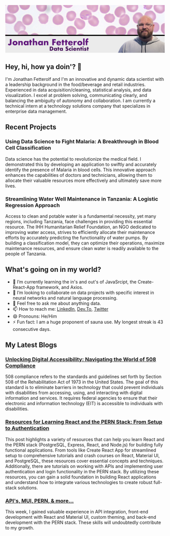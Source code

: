 ![my_title](my_title.png)

## Hey, hi, how ya doin'? 👋

I'm Jonathan Fetterolf and I'm an innovative and dynamic data scientist with a leadership background in the food/beverage and retail industries. Experienced in data acquisition/cleaning, statistical analysis, and data visualization. I excel at problem solving, communicating clearly, and balancing the ambiguity of autonomy and collaboration. I am currently a technical intern at a technology solutions company that specializes in enterprise data management. 

## Recent Projects

### Using Data Science to Fight Malaria: A Breakthrough in Blood Cell Classification
Data science has the potential to revolutionize the medical field. I demonstrated this by developing an application to swiftly and accurately identify the presence of Malaria in blood cells. This innovative approach enhances the capabilities of doctors and technicians, allowing them to allocate their valuable resources more effectively and ultimately save more lives.

### Streamlining Water Well Maintenance in Tanzania: A Logistic Regression Approach
Access to clean and potable water is a fundamental necessity, yet many regions, including Tanzania, face challenges in providing this essential resource. The IHH Humanitarian Relief Foundation, an NGO dedicated to improving water access, strives to efficiently allocate their maintenance efforts by accurately predicting the functionality of water pumps. By building a classification model, they can optimize their operations, maximize maintenance resources, and ensure clean water is readily available to the people of Tanzania.

## What's going on in my world?

- 🌱 I’m currently learning the in's and out's of JavaSrcipt, the Create-React-App framework, and Axios.
- 👯 I’m looking to collaborate on data projects with specific interest in neural networks and natural language processing. 
- 💬 Feel free to ask me about anything data.
- 📫 How to reach me: [LinkedIn](https://www.linkedin.com/in/jonathanfetterolf/), [Dev.To](https://dev.to/fetterollie), [Twitter](https://twitter.com/fetterollie)
- 😄 Pronouns: He/Him
- ⚡ Fun fact: I am a huge proponent of sauna use. My longest streak is 43 consecutive days.

## My Latest Blogs

### [Unlocking Digital Accessibility: Navigating the World of 508 Compliance](https://dev.to/fetterollie/unlocking-digital-accessibility-navigating-the-world-of-508-compliance-4e6c)
508 compliance refers to the standards and guidelines set forth by Section 508 of the Rehabilitation Act of 1973 in the United States. The goal of this standard is to eliminate barriers in technology that could prevent individuals with disabilities from accessing, using, and interacting with digital information and services. It requires federal agencies to ensure that their electronic and information technology (EIT) is accessible to individuals with disabilities.

### [Resources for Learning React and the PERN Stack: From Setup to Authentication](https://dev.to/fetterollie/resources-for-learning-react-and-the-pern-stack-from-setup-to-authentication-92c)
This post highlights a variety of resources that can help you learn React and the PERN stack (PostgreSQL, Express, React, and Node.js) for building fully functional applications. From tools like Create React App for streamlined setup to comprehensive tutorials and crash courses on React, Material UI, and PostgreSQL, these resources cover essential concepts and techniques. Additionally, there are tutorials on working with APIs and implementing user authentication and login functionality in the PERN stack. By utilizing these resources, you can gain a solid foundation in building React applications and understand how to integrate various technologies to create robust full-stack solutions.

### [API's, MUI, PERN, & more...](https://dev.to/fetterollie/apis-mui-pern-more-2i19)
This week, I gained valuable experience in API integration, front-end development with React and Material UI, custom theming, and back-end development with the PERN stack. These skills will undoubtedly contribute to my growth.
